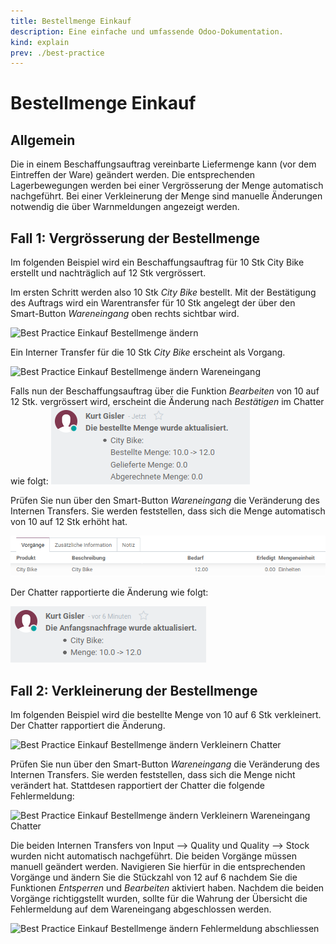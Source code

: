 ```yaml
---
title: Bestellmenge Einkauf
description: Eine einfache und umfassende Odoo-Dokumentation.
kind: explain
prev: ./best-practice
---
```

# Bestellmenge Einkauf

## Allgemein

Die in einem Beschaffungsauftrag vereinbarte Liefermenge kann (vor dem Eintreffen der Ware) geändert werden. Die entsprechenden Lagerbewegungen werden bei einer Vergrösserung der Menge automatisch nachgeführt. Bei einer Verkleinerung der Menge sind manuelle Änderungen notwendig die über Warnmeldungen angezeigt werden.

## Fall 1: Vergrösserung der Bestellmenge

Im folgenden Beispiel wird ein Beschaffungsauftrag für 10 Stk City Bike erstellt und nachträglich auf 12 Stk vergrössert.

Im ersten Schritt werden also 10 Stk *City Bike* bestellt. Mit der Bestätigung des Auftrags wird ein Warentransfer für 10 Stk angelegt der über den Smart-Button *Wareneingang* oben rechts sichtbar wird. 

![Best Practice Einkauf Bestellmenge ändern](attachments/Best%20Practice%20Einkauf%20Bestellmenge%20ändern.png)

Ein Interner Transfer für die 10 Stk *City Bike* erscheint als Vorgang.

![Best Practice Einkauf Bestellmenge ändern Wareneingang](attachments/Best%20Practice%20Einkauf%20Bestellmenge%20ändern%20Wareneingang.png)

Falls nun der Beschaffungsauftrag über die Funktion *Bearbeiten* von 10 auf 12 Stk. vergrössert wird, erscheint die Änderung nach *Bestätigen* im Chatter wie folgt:
![Best Practice Einkauf Bestellmenge ändern Vergrösserung Chatter](attachments/Best%20Practice%20Einkauf%20Bestellmenge%20ändern%20Vergrösserung%20Chatter.png)

Prüfen Sie nun über den Smart-Button *Wareneingang* die Veränderung des Internen Transfers. Sie werden feststellen, dass sich die Menge automatisch von 10 auf 12 Stk erhöht hat.

![Best Practice Einkauf Bestellmenge ändern Wareneingang Vergrösserung](attachments/Best%20Practice%20Einkauf%20Bestellmenge%20ändern%20Wareneingang%20Vergrösserung.png)

Der Chatter rapportierte die Änderung wie folgt:

![Best Practice Einkauf Bestellmenge ändern Vergrösserung Wareneingang Chatter](attachments/Best%20Practice%20Einkauf%20Bestellmenge%20ändern%20Vergrösserung%20Wareneingang%20Chatter.png)

## Fall 2: Verkleinerung der Bestellmenge

Im folgenden Beispiel wird die bestellte Menge von 10 auf 6 Stk verkleinert. Der Chatter rapportiert die Änderung.

![Best Practice Einkauf Bestellmenge ändern Verkleinern Chatter](attachments/Best%20Practice%20Einkauf%20Bestellmenge%20ändern%20Verkleinern%20Chatter.png)

Prüfen Sie nun über den Smart-Button *Wareneingang* die Veränderung des Internen Transfers. Sie werden feststellen, dass sich die Menge nicht verändert hat. Stattdesen rapportiert der Chatter die folgende Fehlermeldung:

![Best Practice Einkauf Bestellmenge ändern Verkleinern Wareneingang Chatter](attachments/Best%20Practice%20Einkauf%20Bestellmenge%20ändern%20Verkleinern%20Wareneingang%20Chatter.png)

Die beiden Internen Transfers von Input --> Quality und Quality --> Stock wurden nicht automatisch nachgeführt. Die beiden Vorgänge müssen manuell geändert werden. Navigieren Sie hierfür in die entsprechenden Vorgänge und ändern Sie die Stückzahl von 12 auf 6 nachdem Sie die Funktionen *Entsperren* und *Bearbeiten* aktiviert haben. Nachdem die beiden Vorgänge richtiggstellt wurden, sollte für die Wahrung der Übersicht die Fehlermeldung auf dem Wareneingang abgeschlossen werden.

![Best Practice Einkauf Bestellmenge ändern Fehlermeldung abschliessen](attachments/Best%20Practice%20Einkauf%20Bestellmenge%20ändern%20Fehlermeldung%20abschliessen.gif)